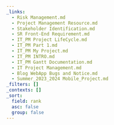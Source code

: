 ```yaml
---
_links:
  - Risk Management.md
  - Project Management Resource.md
  - Stakeholder Identification.md
  - SR Front-End Requirement.md
  - IT_PM Project LifeCycle.md
  - IT_PM Part 1.md
  - IT_PM My Project.md
  - IT_PM INTRO.md
  - IT_PM Gantt Documentation.md
  - IT Project Management.md
  - Blog WebApp Bugs and Notice.md
  - Summer_2023_2024 Mobile_Project.md
_filters: []
_contexts: []
_sort:
  field: rank
  asc: false
  group: false
---
```

